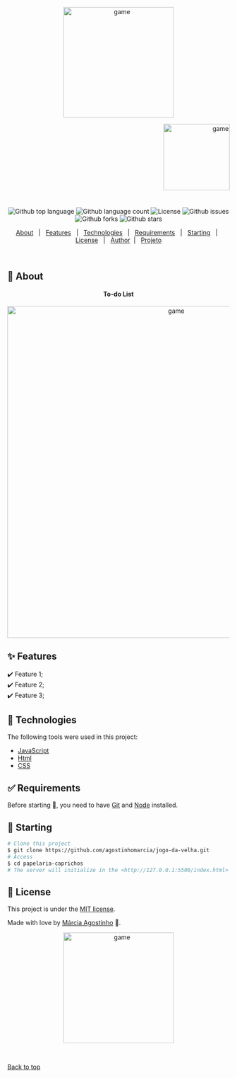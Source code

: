

<p align="center">
   <img src="https://media.giphy.com/media/TkdDCfDHYtTvZK1DNP/giphy.gif" alt="game" width="250"/>
</p>

<p align="right">
   <img src="https://media.giphy.com/media/10RgZyfaX0HBSg/giphy.gif" alt="game" width="150"/>
</p>




<h1 align="center"></h1>

<p align="center">
  <img alt="Github top language" src="https://img.shields.io/github/languages/top/agostinhomarcia/jogo-da-velha?color=00FF00">

  <img alt="Github language count" src="https://img.shields.io/github/languages/count/agostinhomarcia/jogo-da-velha?color=00FF00">

  <!-- <img alt="Repository size" src="https://img.shields.io/agostinhomarcia/jogo-da-velha?color=008B8B"> -->

  <img alt="License" src="https://img.shields.io/github/license/agostinhomarcia/jogo-da-velha?color=00FF00">

   <img alt="Github issues" src="https://img.shields.io/github/issues/agostinhomarcia/jogo-da-velha?color=00FF00" /> 

   <img alt="Github forks" src="https://img.shields.io/github/forks/agostinhomarcia/jogo-da-velha?color=00FF00" /> 

   <img alt="Github stars" src="https://img.shields.io/github/stars/agostinhomarcia/jogo-da-velha?color=00FF00" /> 
</p>


<p align="center">
  <a href="#dart-about">About</a> &#xa0; | &#xa0; 
  <a href="#sparkles-features">Features</a> &#xa0; | &#xa0;
  <a href="#rocket-technologies">Technologies</a> &#xa0; | &#xa0;
  <a href="#white_check_mark-requirements">Requirements</a> &#xa0; | &#xa0;
  <a href="#checkered_flag-starting">Starting</a> &#xa0; | &#xa0;
  <a href="#memo-license">License</a> &#xa0; | &#xa0;
  <a href="https://github.com/agostinhomarcia" target="_blank">Author</a>&#xa0; | &#xa0
  <a href="https://jogo-da-velha-rouge-six.vercel.app/" target="_blank" rel="noopener noreferrer">Projeto</a>
</p>

<br>

## :dart: About ##


<h4 align="center"> To-do List </h4>

<p align="center">
   <img src="https://media.giphy.com/media/WQHblAupXEqm43jHJ2/giphy.gif" alt="game" width="750"/>
</p>


## :sparkles: Features ##

:heavy_check_mark: Feature 1;\
:heavy_check_mark: Feature 2;\
:heavy_check_mark: Feature 3;

## :rocket: Technologies ##

The following tools were used in this project:


- [JavaScript](https://developer.mozilla.org/pt-BR/docs/Web/JavaScript) 
- [Html](https://developer.mozilla.org/pt-BR/docs/Web/HTML/Element/html/)  
- [CSS](https://developer.mozilla.org/pt-BR/docs/Web/CSS)  


## :white_check_mark: Requirements ##

Before starting :checkered_flag:, you need to have [Git](https://git-scm.com) and [Node](https://nodejs.org/en/) installed.

## :checkered_flag: Starting ##


```bash
# Clone this project
$ git clone https://github.com/agostinhomarcia/jogo-da-velha.git
# Access
$ cd papelaria-caprichos
# The server will initialize in the <http://127.0.0.1:5500/index.html>
```


## :memo: License ##


This project is under the [MIT license](./LICENSE).

Made with love by [Márcia Agostinho](https://github.com/agostinhomarcia) 🚀.




<p align="center">
   <img src="https://media.giphy.com/media/q6Gsa9ohQWpfG/giphy.gif" alt="game" width="250"/>
</p>

&#xa0;

<a href="#top">Back to top </a>

